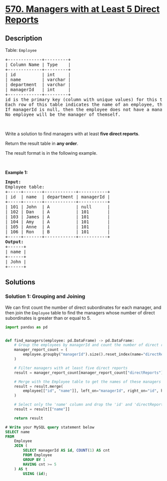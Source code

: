 # [570. Managers with at Least 5 Direct Reports](https://leetcode.com/problems/managers-with-at-least-5-direct-reports)


## Description

<p>Table: <code>Employee</code></p>

<pre>
+-------------+---------+
| Column Name | Type    |
+-------------+---------+
| id          | int     |
| name        | varchar |
| department  | varchar |
| managerId   | int     |
+-------------+---------+
id is the primary key (column with unique values) for this table.
Each row of this table indicates the name of an employee, their department, and the id of their manager.
If managerId is null, then the employee does not have a manager.
No employee will be the manager of themself.
</pre>

<p>&nbsp;</p>

<p>Write a solution to find managers with at least <strong>five direct reports</strong>.</p>

<p>Return the result table in <strong>any order</strong>.</p>

<p>The result format is in the following example.</p>

<p>&nbsp;</p>
<p><strong class="example">Example 1:</strong></p>

<pre>
<strong>Input:</strong> 
Employee table:
+-----+-------+------------+-----------+
| id  | name  | department | managerId |
+-----+-------+------------+-----------+
| 101 | John  | A          | null      |
| 102 | Dan   | A          | 101       |
| 103 | James | A          | 101       |
| 104 | Amy   | A          | 101       |
| 105 | Anne  | A          | 101       |
| 106 | Ron   | B          | 101       |
+-----+-------+------------+-----------+
<strong>Output:</strong> 
+------+
| name |
+------+
| John |
+------+
</pre>

## Solutions

### Solution 1: Grouping and Joining

We can first count the number of direct subordinates for each manager, and then join the `Employee` table to find the managers whose number of direct subordinates is greater than or equal to $5$.

<!-- tabs:start -->

```python
import pandas as pd


def find_managers(employee: pd.DataFrame) -> pd.DataFrame:
    # Group the employees by managerId and count the number of direct reports
    manager_report_count = (
        employee.groupby("managerId").size().reset_index(name="directReports")
    )

    # Filter managers with at least five direct reports
    result = manager_report_count[manager_report_count["directReports"] >= 5]

    # Merge with the Employee table to get the names of these managers
    result = result.merge(
        employee[["id", "name"]], left_on="managerId", right_on="id", how="inner"
    )

    # Select only the 'name' column and drop the 'id' and 'directReports' columns
    result = result[["name"]]

    return result
```

```sql
# Write your MySQL query statement below
SELECT name
FROM
    Employee
    JOIN (
        SELECT managerId AS id, COUNT(1) AS cnt
        FROM Employee
        GROUP BY 1
        HAVING cnt >= 5
    ) AS t
        USING (id);
```

<!-- tabs:end -->

<!-- end -->

